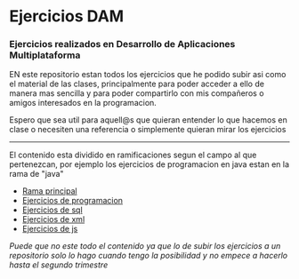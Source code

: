 # Ejercicios DAM
### Ejercicios realizados en Desarrollo de Aplicaciones Multiplataforma

EN este repositorio estan todos los ejercicios que he podido subir asi como el material de las clases, principalmente para poder acceder a ello de manera mas sencilla y
para poder compartirlo con mis compañeros o amigos interesados en la programacion.

Espero que sea util para aquell@s que quieran entender lo que hacemos en clase o necesiten una referencia o simplemente quieran mirar los ejercicios

* * *

El contenido esta dividido en ramificaciones segun el campo al que pertenezcan, por ejemplo los ejercicios de programacion en java estan en la rama de "java"

+ [Rama principal](https://github.com/TheAnsuz/ejercicios)
+ [Ejercicios de programacion](https://github.com/TheAnsuz/ejercicios/tree/java)
+ [Ejercicios de sql](https://github.com/TheAnsuz/ejercicios/tree/sql)
+ [Ejercicios de xml](https://github.com/TheAnsuz/ejercicios/tree/xml)
+ [Ejercicios de js](https://github.com/TheAnsuz/ejercicios/tree/js)

*Puede que no este todo el contenido ya que lo de subir los ejercicios a un repositorio solo lo hago cuando tengo la posibilidad y no empece a hacerlo hasta el segundo trimestre*
